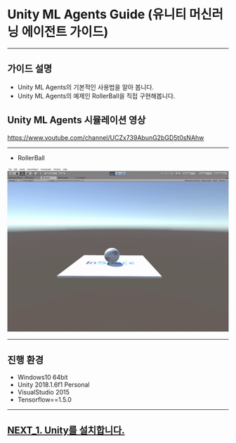 # Unity ML Agents Guide (유니티 머신러닝 에이전트 가이드)
- - -

## 가이드 설명
- Unity ML Agents의 기본적인 사용법을 알아 봅니다.
- Unity ML Agents의 예제인 RollerBall을 직접 구현해봅니다.

## Unity ML Agents 시뮬레이션 영상

https://www.youtube.com/channel/UCZx739AbunG2bGD5t0sNAhw

- - -
- RollerBall

![Alt text](/unity_ml_agents_guide/sub/mb.gif)
- - -

## 진행 환경
- Windows10 64bit
- Unity 2018.1.6f1 Personal
- VisualStudio 2015 
- Tensorflow==1.5.0 
- - -

## [NEXT_1. Unity를 설치합니다.](https://github.com/hyunho1027/Unity_ML_Agents_Guide/tree/master/unity_ml_agents_guide/1.unity_download)
